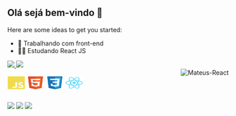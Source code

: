 ## Olá sejá bem-vindo 👋

Here are some ideas to get you started:

- 🔭 Trabalhando com front-end
- 👩‍💻 Estudando React JS

<div>
  <a href="https://github.com/mateussilvacrs" >
  <img height="250px" src="https://github-readme-stats.vercel.app/api?username=mateussilvacrs&show_icons=true&title_color=4a0072&icon_color=4a0072&bg_color=000000&text_color=ffffff&custom_title=Meus+Status+no+GitHub" />
  <img height="230px" src="https://github-readme-stats.vercel.app/api/top-langs/?username=mateussilvacrs&hide_progress=true&title_color=4a0072&bg_color=000000&text_color=ffffff&langs_count=16&custom_title=Estatísticas+de+Linguagem&size_weight=0.5&count_weight=0.5" />
  </a>
</div>
<div>
      <img align="right" alt="Mateus-React" height="150" whidth="90" src="https://media.discordapp.net/attachments/1328865335222472776/1364622584158883900/ezgif.com-resize.gif?ex=680a5751&is=680905d1&hm=ca4c027615bb767cd83cddb74da91449fc5fbbf6119a617b5ff212b2db42b6d6&=">
</div>

<div>

  <br>
  <img align="center" alt="Mateus-Js" height="30" width="40" src="https://raw.githubusercontent.com/devicons/devicon/master/icons/javascript/javascript-plain.svg">
  <img align="center" alt="Mateus-HTML" height="30" width="40" src="https://raw.githubusercontent.com/devicons/devicon/master/icons/html5/html5-original.svg">
  <img align="center" alt="Mateus-CSS3" height="30" width="40" src="https://raw.githubusercontent.com/devicons/devicon/master/icons/css3/css3-original.svg">
  <img align="center" alt="Mateus-React" height="30" width="40" src="https://raw.githubusercontent.com/devicons/devicon/master/icons/react/react-original.svg">
  <br>

</div>

##


<div>
 <a href="https://discord.com/channels/@mccrs./" target= "_blank"> <img src="https://img.shields.io/badge/Discord-5865F2.svg?style=for-the-badge&logo=Discord&logoColor=white"></a>
 <a href="mailto:mateussilvacrs139@gmail.com" target= "_blank">  <img src="https://img.shields.io/badge/Gmail-EA4335.svg?style=for-the-badge&logo=Gmail&logoColor=white&color=535353" ></a>
 <a href="https://www.linkedin.com/in/mateus-silva-%F0%9F%92%BB%F0%9F%96%A5%EF%B8%8F-9915531b3/" target= "_blank"> <img src="https://img.shields.io/badge/LinkedIn-0077B5?style=for-the-badge&logo=linkedin&logoColor=white"></a>
  
</div>
